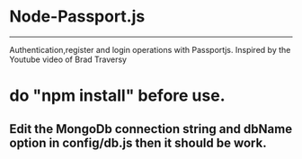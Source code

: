 # Node-Passport.js
<hr>
Authentication,register and login operations with Passportjs. Inspired by the Youtube video of Brad Traversy

# do "npm install" before use.

## Edit the MongoDb connection string and dbName option in config/db.js then it should be work.

